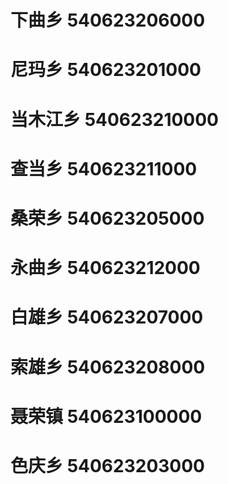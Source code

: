 # 下曲乡 540623206000
# 尼玛乡 540623201000
# 当木江乡 540623210000
# 查当乡 540623211000
# 桑荣乡 540623205000
# 永曲乡 540623212000
# 白雄乡 540623207000
# 索雄乡 540623208000
# 聂荣镇 540623100000
# 色庆乡 540623203000
